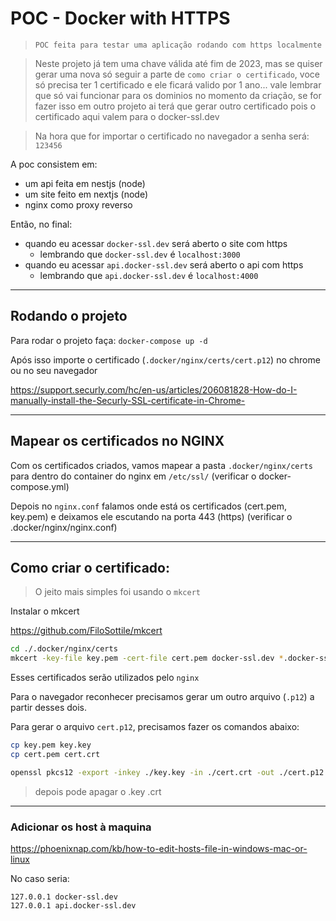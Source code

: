 # **POC - Docker with HTTPS**

> `POC feita para testar uma aplicação rodando com https localmente`

> Neste projeto já tem uma chave válida até fim de 2023, mas se quiser gerar uma nova só seguir a parte de `como criar o certificado`, voce só precisa ter 1 certificado e ele ficará valido por 1 ano... vale lembrar que só vai funcionar para os dominios no momento da criação, se for fazer isso em outro projeto ai terá que gerar outro certificado pois o certificado aqui valem para o docker-ssl.dev

> Na hora que for importar o certificado no navegador a senha será: `123456`

A poc consistem em:

- um api feita em nestjs (node)
- um site feito em nextjs (node)
- nginx como proxy reverso

Então, no final:

- quando eu acessar `docker-ssl.dev` será aberto o site com https
  - lembrando que `docker-ssl.dev` é `localhost:3000`
- quando eu acessar `api.docker-ssl.dev` será aberto o api com https
  - lembrando que `api.docker-ssl.dev` é `localhost:4000`

---

## **Rodando o projeto**

Para rodar o projeto faça: `docker-compose up -d`

Após isso importe o certificado (`.docker/nginx/certs/cert.p12`) no chrome ou no seu navegador

https://support.securly.com/hc/en-us/articles/206081828-How-do-I-manually-install-the-Securly-SSL-certificate-in-Chrome-

---

## **Mapear os certificados no NGINX**

Com os certificados criados, vamos mapear a pasta `.docker/nginx/certs` para dentro do container do nginx em `/etc/ssl/` (verificar o docker-compose.yml)

Depois no `nginx.conf` falamos onde está os certificados (cert.pem, key.pem) e deixamos ele escutando na porta 443 (https) (verificar o .docker/nginx/nginx.conf)

---

## **Como criar o certificado:**

> O jeito mais simples foi usando o `mkcert`

Instalar o mkcert

https://github.com/FiloSottile/mkcert

```bash
cd ./.docker/nginx/certs
mkcert -key-file key.pem -cert-file cert.pem docker-ssl.dev *.docker-ssl.dev
```

Esses certificados serão utilizados pelo `nginx`

Para o navegador reconhecer precisamos gerar um outro arquivo (`.p12`) a partir desses dois.

Para gerar o arquivo `cert.p12`, precisamos fazer os comandos abaixo:

```sh
cp key.pem key.key
cp cert.pem cert.crt

openssl pkcs12 -export -inkey ./key.key -in ./cert.crt -out ./cert.p12
```

> depois pode apagar o .key .crt

---

### **Adicionar os host à maquina**

https://phoenixnap.com/kb/how-to-edit-hosts-file-in-windows-mac-or-linux

No caso seria:

```
127.0.0.1 docker-ssl.dev
127.0.0.1 api.docker-ssl.dev
```
